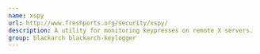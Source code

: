 ```yaml
---
name: xspy
url: http://www.freshports.org/security/xspy/
description: A utility for monitoring keypresses on remote X servers.
group: blackarch blackarch-keylogger
---
```

